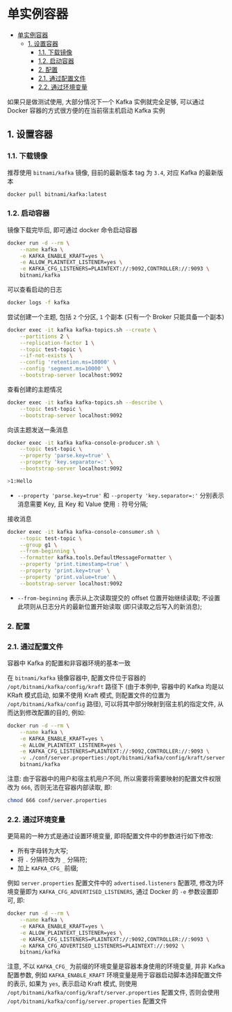 # 单实例容器

- [单实例容器](#单实例容器)
  - [1. 设置容器](#1-设置容器)
    - [1.1. 下载镜像](#11-下载镜像)
    - [1.2. 启动容器](#12-启动容器)
    - [2. 配置](#2-配置)
    - [2.1. 通过配置文件](#21-通过配置文件)
    - [2.2. 通过环境变量](#22-通过环境变量)

如果只是做测试使用, 大部分情况下一个 Kafka 实例就完全足够, 可以通过 Docker 容器的方式很方便的在当前宿主机启动 Kafka 实例

## 1. 设置容器

### 1.1. 下载镜像

推荐使用 `bitnami/kafka` 镜像, 目前的最新版本 tag 为 `3.4`, 对应 Kafka 的最新版本

```bash
docker pull bitnami/kafka:latest
```

### 1.2. 启动容器

镜像下载完毕后, 即可通过 docker 命令启动容器

```bash
docker run -d --rm \
    --name kafka \
    -e KAFKA_ENABLE_KRAFT=yes \
    -e ALLOW_PLAINTEXT_LISTENER=yes \
    -e KAFKA_CFG_LISTENERS=PLAINTEXT://:9092,CONTROLLER://:9093 \
    bitnami/kafka
```

可以查看启动的日志

```bash
docker logs -f kafka
```

尝试创建一个主题, 包括 `2` 个分区, `1` 个副本 (只有一个 Broker 只能具备一个副本)

```bash
docker exec -it kafka kafka-topics.sh --create \
    --partitions 2 \
    --replication-factor 1 \
    --topic test-topic \
    --if-not-exists \
    --config 'retention.ms=10000' \
    --config 'segment.ms=10000' \
    --bootstrap-server localhost:9092
```

查看创建的主题情况

```bash
docker exec -it kafka kafka-topics.sh --describe \
    --topic test-topic \
    --bootstrap-server localhost:9092
```

向该主题发送一条消息

```bash
docker exec -it kafka kafka-console-producer.sh \
    --topic test-topic \
    --property 'parse.key=true' \
    --property 'key.separator=:' \
    --bootstrap-server localhost:9092

>1:Hello
```

- `--property 'parse.key=true'` 和 `--property 'key.separator=:'` 分别表示消息需要 Key, 且 Key 和 Value 使用 `:` 符号分隔;

接收消息

```bash
docker exec -it kafka kafka-console-consumer.sh \
    --topic test-topic \
    --group g1 \
    --from-beginning \
    --formatter kafka.tools.DefaultMessageFormatter \
    --property 'print.timestamp=true' \
    --property 'print.key=true' \
    --property 'print.value=true' \
    --bootstrap-server localhost:9092
```

- `--from-beginning` 表示从上次读取提交的 offset 位置开始继续读取; 不设置此项则从日志分片的最新位置开始读取 (即只读取之后写入的新消息);

### 2. 配置

### 2.1. 通过配置文件

容器中 Kafka 的配置和非容器环境的基本一致

在 `bitnami/kafka` 镜像容器中, 配置文件位于容器的 `/opt/bitnami/kafka/config/kraft` 路径下 (由于本例中, 容器中的 Kafka 均是以 KRaft 模式启动, 如果不使用 Kraft 模式, 则配置文件的位置为 `/opt/bitnami/kafka/config` 路径), 可以将其中部分映射到宿主机的指定文件, 从而达到修改配置的目的, 例如:

```bash
docker run -d --rm \
    --name kafka \
    -e KAFKA_ENABLE_KRAFT=yes \
    -e ALLOW_PLAINTEXT_LISTENER=yes \
    -e KAFKA_CFG_LISTENERS=PLAINTEXT://:9092,CONTROLLER://:9093 \
    -v ./conf/server.properties:/opt/bitnami/kafka/config/kraft/server.properties \
    bitnami/kafka
```

注意: 由于容器中的用户和宿主机用户不同, 所以需要将需要映射的配置文件权限改为 `666`, 否则无法在容器内部读取, 即:

```bash
chmod 666 conf/server.properties
```

### 2.2. 通过环境变量

更简易的一种方式是通过设置环境变量, 即将配置文件中的参数进行如下修改:

- 所有字母转为大写;
- 将 `.` 分隔符改为 `_` 分隔符;
- 加上 `KAFKA_CFG_` 前缀;

例如 `server.properties` 配置文件中的 `advertised.listeners` 配置项, 修改为环境变量即为 `KAFKA_CFG_ADVERTISED_LISTENERS`, 通过 Docker 的 `-e` 参数设置即可, 即:

```bash
docker run -d --rm \
    --name kafka \
    -e KAFKA_ENABLE_KRAFT=yes \
    -e ALLOW_PLAINTEXT_LISTENER=yes \
    -e KAFKA_CFG_LISTENERS=PLAINTEXT://:9092,CONTROLLER://:9093 \
    -e KAFKA_CFG_ADVERTISED_LISTENERS=PLAINTEXT://:9092 \
    bitnami/kafka
```

注意, 不以 `KAFKA_CFG_` 为前缀的环境变量是容器本身使用的环境变量, 并非 Kafka 配置参数, 例如 `KAFKA_ENABLE_KRAFT` 环境变量是用于容器启动脚本选择配置文件的表示, 如果为 `yes`, 表示启动 Kraft 模式, 则使用 `/opt/bitnami/kafka/config/kraft/server.properties` 配置文件, 否则会使用 `/opt/bitnami/kafka/config/server.properties` 配置文件
